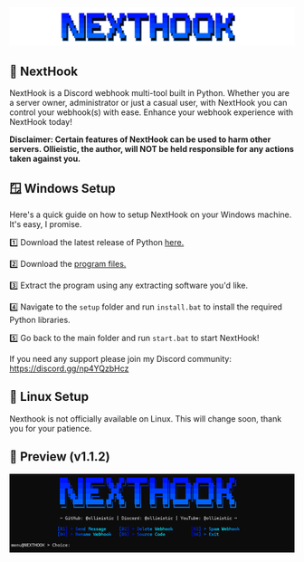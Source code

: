 ![Banner](assets/banner.png)

## 🤖 NextHook
NextHook is a Discord webhook multi-tool built in Python. Whether you are a server owner, administrator or just a casual user, with NextHook you can control your webhook(s) with ease. Enhance your webhook experience with NextHook today!

**Disclaimer: Certain features of NextHook can be used to harm other servers. Ollieistic, the author, will NOT be held responsible for any actions taken against you.**

## 🪟 Windows Setup
Here's a quick guide on how to setup NextHook on your Windows machine. It's easy, I promise.

1️⃣ Download the latest release of Python [here.](https://python.org/downloads)

2️⃣ Download the [program files.](https://github.com/ollieistic/NextHook/releases/latest)

3️⃣ Extract the program using any extracting software you'd like.

4️⃣ Navigate to the `setup` folder and run `install.bat` to install the required Python libraries.

5️⃣ Go back to the main folder and run `start.bat` to start NextHook!

If you need any support please join my Discord community: https://discord.gg/np4YQzbHcz

## 🐧 Linux Setup
Nexthook is not officially available on Linux. This will change soon, thank you for your patience.

## 📸 Preview (v1.1.2)
![NextHook Preview](assets/menu.png)
